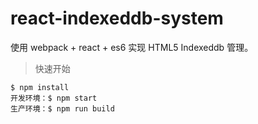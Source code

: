 # react-indexeddb-system
使用 webpack + react + es6 实现 HTML5 Indexeddb 管理。

> 快速开始

```
$ npm install
开发环境：$ npm start
生产环境：$ npm run build
```
